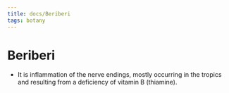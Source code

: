 ```yaml
---
title: docs/Beriberi
tags: botany
---
```


# Beriberi
- It is inflammation of the nerve endings, mostly occurring in the tropics and resulting from a deficiency of vitamin B (thiamine).
